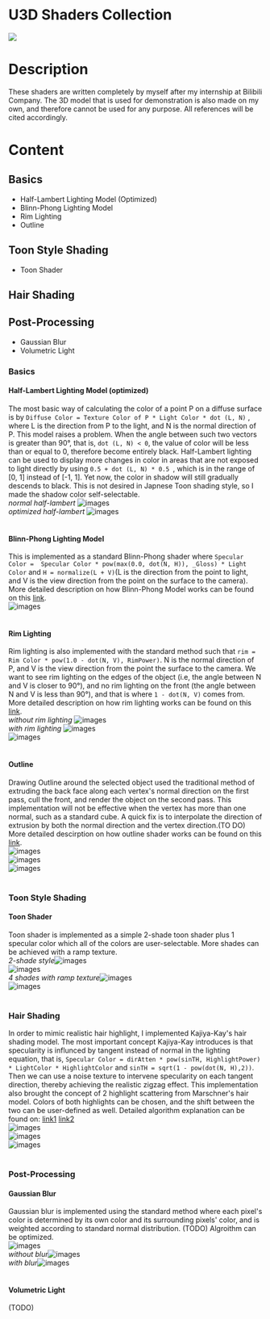 # U3D Shaders Collection
![](https://github.com/juanyig/unity_shaders/blob/master/readme_screenshots/title1.jpg)
# Description
These shaders are written completely by myself after my internship at Bilibili Company. The 3D model that is used for demonstration is also made on my own, and therefore cannot be used for any purpose. All references will be cited accordingly. 
# Content
## Basics
* Half-Lambert Lighting Model (Optimized)
* Blinn-Phong Lighting Model
* Rim Lighting
* Outline

## Toon Style Shading
* Toon Shader

## Hair Shading

## Post-Processing 
* Gaussian Blur
* Volumetric Light

### Basics
#### Half-Lambert Lighting Model (optimized)
The most basic way of calculating the color of a point P on a diffuse surface is by `Diffuse Color = Texture Color of P * Light Color * dot (L, N)` , where L is the direction from P to the light, and N is the normal direction of P. This model raises a problem. When the angle between such two vectors is greater than 90°, that is, `dot (L, N) < 0`, the value of color will be less than or equal to 0, therefore become entirely black. Half-Lambert lighting can be used to display more changes in color in areas that are not exposed to light directly by using `0.5 + dot (L, N) * 0.5 `, which is in the range of [0, 1] instead of [-1, 1]. Yet now, the color in shadow will still gradually descends to black. This is not desired in Japnese Toon shading style, so I made the shadow color self-selectable.<br>
*normal half-lambert* ![images](https://github.com/juanyig/unity_shaders/blob/master/readme_screenshots/1.png) <br>
*optimized half-lambert* ![images](https://github.com/juanyig/unity_shaders/blob/master/readme_screenshots/2.png)<br>
<br>

#### Blinn-Phong Lighting Model
This is implemented as a standard Blinn-Phong shader where `Specular Color =  Specular Color * pow(max(0.0, dot(N, H)), _Gloss) * Light Color` and `H = normalize(L + V)`(L is the direction from the point to light, and V is the view direction from the point on the surface to the camera). More detailed description on how Blinn-Phong Model works can be found on this [link](https://www.jianshu.com/p/6c45f0d7afd2).<br>
![images](https://github.com/juanyig/unity_shaders/blob/master/readme_screenshots/3.png)<br>
<br>

#### Rim Lighting
Rim lighting is also implemented with the standard method such that `rim = Rim Color * pow(1.0 - dot(N, V), RimPower)`. N is the normal direction of P, and V is the view direction from the point the surface to the camera. We want to see rim lighting on the edges of the object (i.e, the angle between N and V is closer to 90°), and no rim lighting on the front (the angle between N and V is less than 90°), and that is where `1 - dot(N, V)` comes from. More detailed description on how rim lighting works can be found on this [link](https://blog.csdn.net/puppet_master/article/details/53548134).<br>
*without rim lighting* ![images](https://github.com/juanyig/unity_shaders/blob/master/readme_screenshots/4.png)<br>
*with rim lighting* ![images](https://github.com/juanyig/unity_shaders/blob/master/readme_screenshots/5.png)<br>
![images](https://github.com/juanyig/unity_shaders/blob/master/readme_screenshots/6.png)<br>
<br>

#### Outline
Drawing Outline around the selected object used the traditional method of extruding the back face along each vertex's normal direction on the first pass, cull the front, and render the object on the second pass. This implementation will not be effective when the vertex has more than one normal, such as a standard cube. A quick fix is to interpolate the direction of extrusion by both the normal direction and the vertex direction.(TO DO) More detailed descirption on how outline shader works can be found on this [link](https://blog.csdn.net/puppet_master/article/details/54000951).<br>
![images](https://github.com/juanyig/unity_shaders/blob/master/readme_screenshots/7.png)<br>
![images](https://github.com/juanyig/unity_shaders/blob/master/readme_screenshots/8.png)<br>
![images](https://github.com/juanyig/unity_shaders/blob/master/readme_screenshots/9.png)<br>
<br>

### Toon Style Shading
#### Toon Shader
Toon shader is implemented as a simple 2-shade toon shader plus 1 specular color which all of the colors are user-selectable. More shades can be achieved with a ramp texture.<br>
*2-shade style*![images](https://github.com/juanyig/unity_shaders/blob/master/readme_screenshots/10.png)<br>
![images](https://github.com/juanyig/unity_shaders/blob/master/readme_screenshots/12.png)<br>
*4 shades with ramp texture*![images](https://github.com/juanyig/unity_shaders/blob/master/readme_screenshots/11.png)<br>
![images](https://github.com/juanyig/unity_shaders/blob/master/readme_screenshots/13.png)<br>
<br>

### Hair Shading
In order to mimic realistic hair highlight, I implemented Kajiya-Kay's hair shading model. The most important concept Kajiya-Kay introduces is that specularity is influnced by tangent instead of normal in the lighting equation, that is, `Specular Color = dirAtten * pow(sinTH, HighlightPower) * LightColor * HighlightColor` and `sinTH = sqrt(1 - pow(dot(N, H),2))`. Then we can use a noise texture to intervene specularity on each tangent direction, thereby achieving the realistic zigzag effect. This implementation also brought the concept of 2 highlight scattering from Marschner's hair model. Colors of both highlights can be chosen, and the shift between the two can be user-defined as well. Detailed algorithm explanation can be found on: [link1](http://web.engr.oregonstate.edu/~mjb/cs519/Projects/Papers/HairRendering.pdf) [link2](https://www.zhihu.com/question/36946353)<br>
![images](https://github.com/juanyig/unity_shaders/blob/master/readme_screenshots/14.png)<br>
![images](https://github.com/juanyig/unity_shaders/blob/master/readme_screenshots/15.png)<br>
![images](https://github.com/juanyig/unity_shaders/blob/master/readme_screenshots/16.png)<br>
<br>
### Post-Processing
#### Gaussian Blur
Gaussian blur is implemented using the standard method where each pixel's color is determined by its own color and its surrounding pixels' color, and is weighted according to standard normal distribution. (TODO) Algroithm can be optimized.<br>
![images](https://github.com/juanyig/unity_shaders/blob/master/readme_screenshots/21.png)<br>
*without blur*![images](https://github.com/juanyig/unity_shaders/blob/master/readme_screenshots/17.png)<br>
*with blur*![images](https://github.com/juanyig/unity_shaders/blob/master/readme_screenshots/18.png)<br>
<br>

#### Volumetric Light
(TODO)
